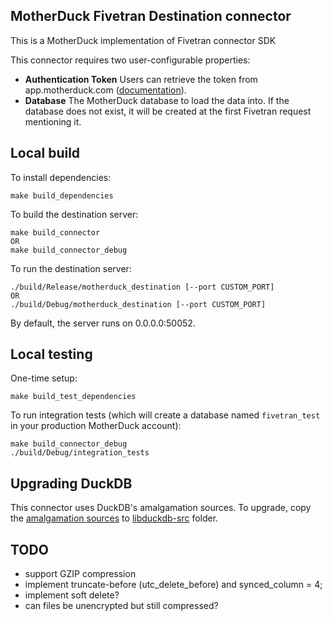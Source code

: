 ## MotherDuck Fivetran Destination connector

This is a MotherDuck implementation of Fivetran connector SDK 

This connector requires two user-configurable properties:
- **Authentication Token** Users can retrieve the token from app.motherduck.com ([documentation](https://motherduck.com/docs/authenticating-to-motherduck#authentication-using-a-service-token)).
- **Database** The MotherDuck database to load the data into. If the database does not exist, it will be created at the first Fivetran request mentioning it.

## Local build

To install dependencies:
```shell
make build_dependencies
```

To build the destination server:
```shell
make build_connector
OR 
make build_connector_debug
```

To run the destination server:
```shell
./build/Release/motherduck_destination [--port CUSTOM_PORT]
OR
./build/Debug/motherduck_destination [--port CUSTOM_PORT]
```

By default, the server runs on 0.0.0.0:50052.

## Local testing

One-time setup:
```shell
make build_test_dependencies
```

To run integration tests (which will create a database named `fivetran_test` in your production MotherDuck account):
```shell
make build_connector_debug
./build/Debug/integration_tests
```

## Upgrading DuckDB

This connector uses DuckDB's amalgamation sources. To upgrade, copy the [amalgamation sources](https://duckdb.org/docs/installation/?version=latest&environment=cplusplus&installer=source) to [libduckdb-src](./libduckdb-src) folder. 



## TODO
- support GZIP compression
- implement truncate-before (utc_delete_before) and synced_column = 4;
- implement soft delete?
- can files be unencrypted but still compressed?
